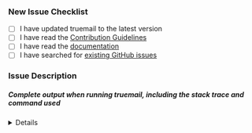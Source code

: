 <!-- Thanks for helping to make Truemail better! Before submit your issue, please make sure to check the following boxes by putting an x in the [ ] (don't: [x ], [ x], do: [x]) -->

### New Issue Checklist

- [ ] I have updated truemail to the latest version
- [ ] I have read the [Contribution Guidelines](https://github.com/truemail-rb/truemail/blob/master/CONTRIBUTING.md)
- [ ] I have read the [documentation](https://truemail-rb.org/truemail-gem)
- [ ] I have searched for [existing GitHub issues](https://github.com/truemail-rb/truemail/issues)

### Issue Description
<!-- Please include what's happening, expected behavior, and any relevant code samples -->

##### Complete output when running truemail, including the stack trace and command used

<details>
  <pre>[INSERT OUTPUT HERE]</pre>
</details>
